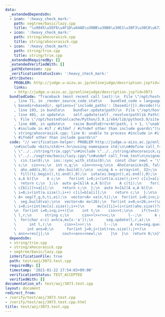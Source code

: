 ```yaml
---
data:
  _extendedDependsOn:
  - icon: ':heavy_check_mark:'
    path: segtree/basic/lazy.cpp
    title: "\u9045\u5EF6\u4F1D\u64AD\u30BB\u30B0\u30E1\u30F3\u30C8\u6728"
  - icon: ':heavy_check_mark:'
    path: string/ahocorasick.cpp
    title: string/ahocorasick.cpp
  - icon: ':heavy_check_mark:'
    path: string/trie.cpp
    title: string/trie.cpp
  _extendedRequiredBy: []
  _extendedVerifiedWith: []
  _pathExtension: cpp
  _verificationStatusIcon: ':heavy_check_mark:'
  attributes:
    PROBLEM: http://judge.u-aizu.ac.jp/onlinejudge/description.jsp?id=3073
    links:
    - http://judge.u-aizu.ac.jp/onlinejudge/description.jsp?id=3073
  bundledCode: "Traceback (most recent call last):\n  File \"/opt/hostedtoolcache/Python/3.9.1/x64/lib/python3.9/site-packages/onlinejudge_verify/documentation/build.py\"\
    , line 71, in _render_source_code_stat\n    bundled_code = language.bundle(stat.path,\
    \ basedir=basedir, options={'include_paths': [basedir]}).decode()\n  File \"/opt/hostedtoolcache/Python/3.9.1/x64/lib/python3.9/site-packages/onlinejudge_verify/languages/cplusplus.py\"\
    , line 193, in bundle\n    bundler.update(path)\n  File \"/opt/hostedtoolcache/Python/3.9.1/x64/lib/python3.9/site-packages/onlinejudge_verify/languages/cplusplus_bundle.py\"\
    , line 401, in update\n    self.update(self._resolve(pathlib.Path(included), included_from=path))\n\
    \  File \"/opt/hostedtoolcache/Python/3.9.1/x64/lib/python3.9/site-packages/onlinejudge_verify/languages/cplusplus_bundle.py\"\
    , line 400, in update\n    raise BundleErrorAt(path, i + 1, \"unable to process\
    \ #include in #if / #ifdef / #ifndef other than include guards\")\nonlinejudge_verify.languages.cplusplus_bundle.BundleErrorAt:\
    \ string/ahocorasick.cpp: line 6: unable to process #include in #if / #ifdef /\
    \ #ifndef other than include guards\n"
  code: "// verification-helper: PROBLEM http://judge.u-aizu.ac.jp/onlinejudge/description.jsp?id=3073\n\
    \n#include <bits/stdc++.h>\nusing namespace std;\n\n#define call_from_test\n#include\
    \ \"../../string/trie.cpp\"\n#include \"../../string/ahocorasick.cpp\"\n#include\
    \ \"../../segtree/basic/lazy.cpp\"\n#undef call_from_test\n\nsigned main(){\n\
    \  cin.tie(0);\n  ios::sync_with_stdio(0);\n  const char newl = '\\n';\n\n  string\
    \ s;\n  cin>>s;\n  int n,q;\n  cin>>n>>q;\n\n  AhoCorasick<26, false> aho('a');\n\
    \  aho.add(s,0);\n  aho.build();\n\n  using A = array<int, 32>;\n  A ti,ei;\n\
    \  fill(ti.begin(),ti.end(),0);\n  iota(ei.begin(),ei.end(),0);\n  auto f=[&](A\
    \ a,A b){\n    A c;\n    for(int i=0;i<(int)a.size();i++) c[i]=a[i]+b[i];\n  \
    \  return c;\n  };\n  auto g=[&](A a,A b){\n    A c(ti);\n    for(int i=0;i<(int)a.size();i++)\
    \ c[b[i]]+=a[i];\n    return c;\n  };\n  auto h=[&](A a,A b){\n    A c;\n    for(int\
    \ i=0;i<(int)a.size();i++) c[i]=b[a[i]];\n    return c;\n  };\n\n  SegmentTree<A,\
    \ A> seg(f,g,h,ti,ei);\n  vector<A> va(n,ti);\n  for(int i=0;i<n;i++) va[i][0]=1;\n\
    \  seg.build(va);\n\n  vector<A> mv(26);\n  for(int x=0;x<26;x++)\n    for(int\
    \ i=0;i<(int)mv[x].size();i++)\n      mv[x][i]=(i<(int)aho.size()?aho.move(i,char('a'+x)):i);\n\
    \n  for(int i=0;i<q;i++){\n    int t;\n    cin>>t;\n\n    if(t==1){\n      int\
    \ l,r;\n      string c;\n      cin>>l>>r>>c;\n      l--;\n      A a=ei;\n    \
    \  for(char x:c) a=h(a,mv[x-'a']);\n      seg.update(l,r,a);\n    }\n\n    if(t==2){\n\
    \      int l,r;\n      cin>>l>>r;\n      l--;\n      A res=seg.query(l,r);\n \
    \     int ans=0;\n      for(int j=0;j<(int)res.size();j++)\n        if(j<(int)aho.size()&&aho.count(j))\
    \ ans+=res[j];\n      cout<<ans<<newl;\n    }\n  }\n  return 0;\n}\n"
  dependsOn:
  - string/trie.cpp
  - string/ahocorasick.cpp
  - segtree/basic/lazy.cpp
  isVerificationFile: true
  path: test/aoj/3073.test.cpp
  requiredBy: []
  timestamp: '2021-01-22 17:54:03+09:00'
  verificationStatus: TEST_ACCEPTED
  verifiedWith: []
documentation_of: test/aoj/3073.test.cpp
layout: document
redirect_from:
- /verify/test/aoj/3073.test.cpp
- /verify/test/aoj/3073.test.cpp.html
title: test/aoj/3073.test.cpp
---
```


